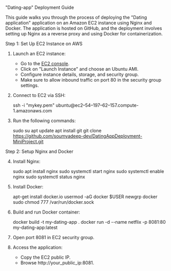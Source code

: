 "Dating-app" Deployment Guide

This guide walks you through the process of deploying the "Dating application" application on an Amazon EC2 instance using Nginx and Docker. The application is hosted on GitHub, and the deployment involves setting up Nginx as a reverse proxy and using Docker for containerization.

Step 1: Set Up EC2 Instance on AWS

1. Launch an EC2 instance:
   - Go to the [EC2 console](https://console.aws.amazon.com/ec2/).
   - Click on "Launch Instance" and choose an Ubuntu AMI.
   - Configure instance details, storage, and security group.
   - Make sure to allow inbound traffic on port 80 in the security group settings.

2. Connect to EC2 via SSH:
   
   ssh -i "mykey.pem" ubuntu@ec2–54–197–62–157.compute-1.amazonaws.com
   
3. Run the following commands:
   
   sudo su
   apt update
   apt install git
   git clone https://github.com/soumyadeep-dev/DatingAppDeployment-MiniProject.git
   

Step 2: Setup Nginx and Docker

4. Install Nginx:
   
   sudo apt install nginx
   sudo systemctl start nginx
   sudo systemctl enable nginx
   sudo systemctl status nginx
   

5. Install Docker:
   
   apt-get install docker.io
   usermod -aG docker $USER
   newgrp docker
   sudo chmod 777 /var/run/docker.sock
   

6. Build and run Docker container:
   
   docker build -t my-dating-app .
   docker run -d --name netflix -p 8081:80 my-dating-app:latest
   

7. Open port 8081 in EC2 security group.

8. Access the application:
   - Copy the EC2 public IP.
   - Browse http://your_public_ip:8081.

